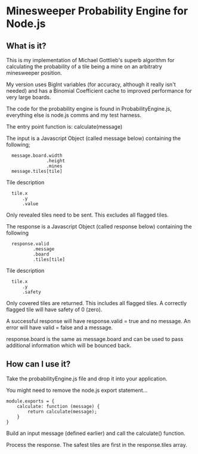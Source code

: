 # Minesweeper Probability Engine for Node.js
## What is it?
This is my implementation of Michael Gottlieb's superb algorithm for calculating the probability of a tile being a mine on an arbitratry minesweeper position.

My version uses BigInt variables (for accuracy, although it really isn't needed) and has a Binomial Coefficient cache to improved performance for very large boards.

The code for the probability engine is found in ProbabilityEngine.js, everything else is node.js comms and my test harness.

The entry point function is: calculate(message)

The input is a Javascript Object (called message below) containing the following;
```
  message.board.width
               .height
               .mines
  message.tiles[tile]
```
Tile description
```
  tile.x
      .y
      .value
```
Only revealed tiles need to be sent.  This excludes all flagged tiles.

The response is a Javascript Object (called response below) containing the following
```
  response.valid  
          .message
          .board
          .tiles[tile]
```
Tile description
```
  tile.x
      .y
      .safety
```

Only covered tiles are returned.  This includes all flagged tiles.  A correctly flagged tile will have safety of 0 (zero).  

A successful response will have response.valid = true and no message.  An error will have valid = false and a message.

response.board is the same as message.board and can be used to pass additional information which will be bounced back.

## How can I use it?
Take the probabilityEngine.js file and drop it into your application.

You might need to remove the node.js export statement...
```
module.exports = {
    calculate: function (message) {
        return calculate(message);
    }
}
```

Build an input message (defined earlier) and call the calculate() function.

Process the response.  The safest tiles are first in the response.tiles array.